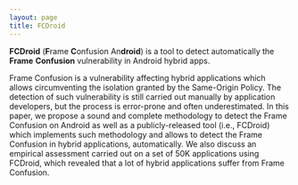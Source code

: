 ```yaml
---
layout: page
title: FCDroid
---
```


**FCDroid** (**F**rame **C**onfusion An**droid**)  is a tool to detect automatically the **Frame** **Confusion** vulnerability in Android hybrid apps.

Frame Confusion is a vulnerability affecting hybrid applications which allows circumventing the isolation granted by the Same-Origin Policy. The detection of such vulnerability is still carried out manually by application developers, but the process is error-prone and often underestimated. In this paper, we propose a sound and complete methodology to detect the Frame Confusion on Android as well as a publicly-released tool (i.e., FCDroid) which implements such methodology and allows to detect the Frame Confusion in hybrid applications, automatically. We also discuss an empirical assessment carried out on a set of 50K applications using FCDroid, which revealed that a lot of hybrid applications suffer from Frame Confusion.

 
